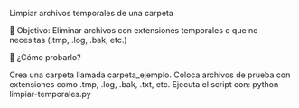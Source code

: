 Limpiar archivos temporales de una carpeta

🎯 Objetivo:
Eliminar archivos con extensiones temporales o que no necesitas (.tmp, .log, .bak, etc.)

🧪 ¿Cómo probarlo?

Crea una carpeta llamada carpeta_ejemplo.
Coloca archivos de prueba con extensiones como .tmp, .log, .bak, .txt, etc.
Ejecuta el script con: python limpiar-temporales.py

